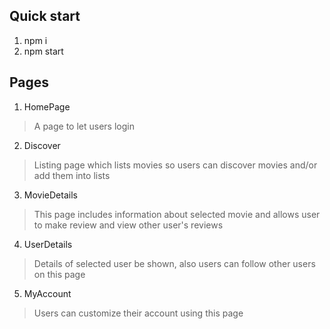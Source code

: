 ## Quick start

1.  npm i
2.  npm start

## Pages

1. HomePage
> A page to let users login
2. Discover
> Listing page which lists movies so users can discover movies and/or add them into lists 
3. MovieDetails
> This page includes information about selected movie and allows user to make review and view other user's reviews
4. UserDetails
> Details of selected user be shown, also users can follow other users on this page  
5. MyAccount
> Users can customize their account using this page
